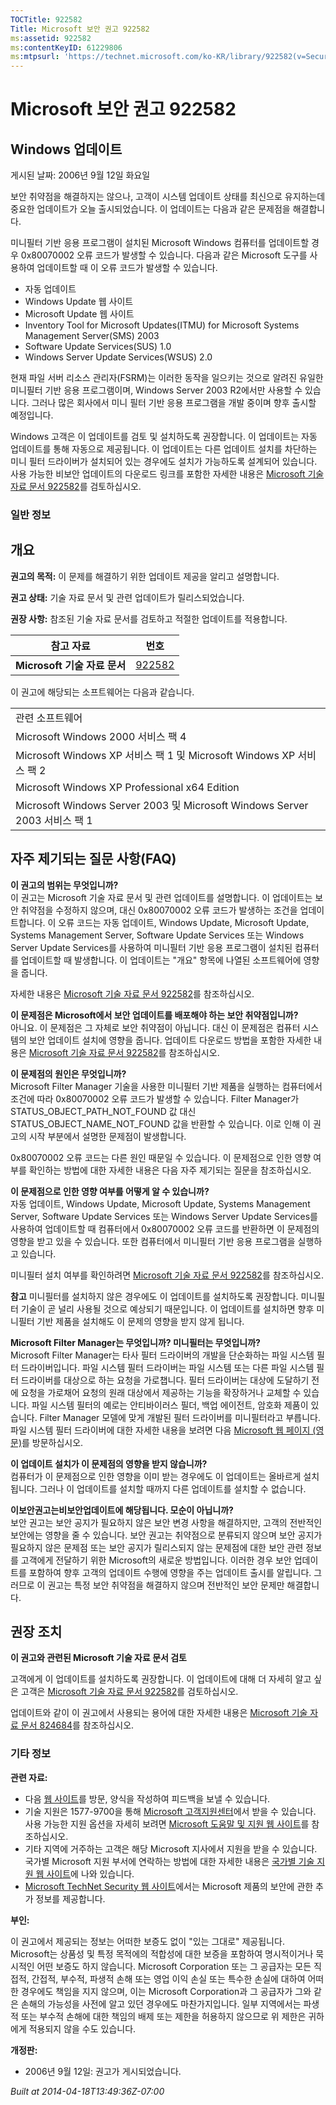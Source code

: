 ```yaml
---
TOCTitle: 922582
Title: Microsoft 보안 권고 922582
ms:assetid: 922582
ms:contentKeyID: 61229806
ms:mtpsurl: 'https://technet.microsoft.com/ko-KR/library/922582(v=Security.10)'
---
```




Microsoft 보안 권고 922582
==========================

Windows 업데이트
----------------

게시된 날짜: 2006년 9월 12일 화요일

보안 취약점을 해결하지는 않으나, 고객이 시스템 업데이트 상태를 최신으로 유지하는데 중요한 업데이트가 오늘 출시되었습니다. 이 업데이트는 다음과 같은 문제점을 해결합니다.

미니필터 기반 응용 프로그램이 설치된 Microsoft Windows 컴퓨터를 업데이트할 경우 0x80070002 오류 코드가 발생할 수 있습니다. 다음과 같은 Microsoft 도구를 사용하여 업데이트할 때 이 오류 코드가 발생할 수 있습니다.

-   자동 업데이트
-   Windows Update 웹 사이트
-   Microsoft Update 웹 사이트
-   Inventory Tool for Microsoft Updates(ITMU) for Microsoft Systems Management Server(SMS) 2003
-   Software Update Services(SUS) 1.0
-   Windows Server Update Services(WSUS) 2.0

현재 파일 서버 리소스 관리자(FSRM)는 이러한 동작을 일으키는 것으로 알려진 유일한 미니필터 기반 응용 프로그램이며, Windows Server 2003 R2에서만 사용할 수 있습니다. 그러나 많은 회사에서 미니 필터 기반 응용 프로그램을 개발 중이며 향후 출시할 예정입니다.

Windows 고객은 이 업데이트를 검토 및 설치하도록 권장합니다. 이 업데이트는 자동 업데이트를 통해 자동으로 제공됩니다. 이 업데이트는 다른 업데이트 설치를 차단하는 미니 필터 드라이버가 설치되어 있는 경우에도 설치가 가능하도록 설계되어 있습니다. 사용 가능한 비보안 업데이트의 다운로드 링크를 포함한 자세한 내용은 [Microsoft 기술 자료 문서 922582](http://support.microsoft.com/kb/922582)를 검토하십시오.

### 일반 정보

개요
----


**권고의 목적:** 이 문제를 해결하기 위한 업데이트 제공을 알리고 설명합니다.

**권고 상태:** 기술 자료 문서 및 관련 업데이트가 릴리스되었습니다.

**권장 사항:** 참조된 기술 자료 문서를 검토하고 적절한 업데이트를 적용합니다.

| 참고 자료                    | 번호                                             |
|------------------------------|--------------------------------------------------|
| **Microsoft 기술 자료 문서** | [922582](http://support.microsoft.com/kb/922582) |

이 권고에 해당되는 소프트웨어는 다음과 같습니다.

|                                                                            |
|----------------------------------------------------------------------------|
| 관련 소프트웨어                                                            |
| Microsoft Windows 2000 서비스 팩 4                                         |
| Microsoft Windows XP 서비스 팩 1 및 Microsoft Windows XP 서비스 팩 2       |
| Microsoft Windows XP Professional x64 Edition                              |
| Microsoft Windows Server 2003 및 Microsoft Windows Server 2003 서비스 팩 1 |

자주 제기되는 질문 사항(FAQ)
----------------------------


**이 권고의 범위는 무엇입니까?**  
이 권고는 Microsoft 기술 자료 문서 및 관련 업데이트를 설명합니다. 이 업데이트는 보안 취약점을 수정하지 않으며, 대신 0x80070002 오류 코드가 발생하는 조건을 업데이트합니다. 이 오류 코드는 자동 업데이트, Windows Update, Microsoft Update, Systems Management Server, Software Update Services 또는 Windows Server Update Services를 사용하여 미니필터 기반 응용 프로그램이 설치된 컴퓨터를 업데이트할 때 발생합니다. 이 업데이트는 "개요" 항목에 나열된 소프트웨어에 영향을 줍니다.

자세한 내용은 [Microsoft 기술 자료 문서 922582](http://support.microsoft.com/kb/922582)를 참조하십시오.

**이 문제점은 Microsoft에서 보안 업데이트를 배포해야 하는 보안 취약점입니까?**  
아니요. 이 문제점은 그 자체로 보안 취약점이 아닙니다. 대신 이 문제점은 컴퓨터 시스템의 보안 업데이트 설치에 영향을 줍니다. 업데이트 다운로드 방법을 포함한 자세한 내용은 [Microsoft 기술 자료 문서 922582](http://support.microsoft.com/kb/922582)를 참조하십시오.

**이 문제점의 원인은 무엇입니까?**  
Microsoft Filter Manager 기술을 사용한 미니필터 기반 제품을 실행하는 컴퓨터에서 조건에 따라 0x80070002 오류 코드가 발생할 수 있습니다. Filter Manager가 STATUS\_OBJECT\_PATH\_NOT\_FOUND 값 대신 STATUS\_OBJECT\_NAME\_NOT\_FOUND 값을 반환할 수 있습니다. 이로 인해 이 권고의 시작 부분에서 설명한 문제점이 발생합니다.

0x80070002 오류 코드는 다른 원인 때문일 수 있습니다. 이 문제점으로 인한 영향 여부를 확인하는 방법에 대한 자세한 내용은 다음 자주 제기되는 질문을 참조하십시오.

**이 문제점으로 인한 영향 여부를 어떻게 알 수 있습니까?**  
자동 업데이트, Windows Update, Microsoft Update, Systems Management Server, Software Update Services 또는 Windows Server Update Services를 사용하여 업데이트할 때 컴퓨터에서 0x80070002 오류 코드를 반환하면 이 문제점의 영향을 받고 있을 수 있습니다. 또한 컴퓨터에서 미니필터 기반 응용 프로그램을 실행하고 있습니다.

미니필터 설치 여부를 확인하려면 [Microsoft 기술 자료 문서 922582](http://support.microsoft.com/kb/922582)를 참조하십시오.

**참고** 미니필터를 설치하지 않은 경우에도 이 업데이트를 설치하도록 권장합니다. 미니필터 기술이 곧 널리 사용될 것으로 예상되기 때문입니다. 이 업데이트를 설치하면 향후 미니필터 기반 제품을 설치해도 이 문제의 영향을 받지 않게 됩니다.

**Microsoft Filter Manager는 무엇입니까? 미니필터는 무엇입니까?**  
Microsoft Filter Manager는 타사 필터 드라이버의 개발을 단순화하는 파일 시스템 필터 드라이버입니다. 파일 시스템 필터 드라이버는 파일 시스템 또는 다른 파일 시스템 필터 드라이버를 대상으로 하는 요청을 가로챕니다. 필터 드라이버는 대상에 도달하기 전에 요청을 가로채어 요청의 원래 대상에서 제공하는 기능을 확장하거나 교체할 수 있습니다. 파일 시스템 필터의 예로는 안티바이러스 필더, 백업 에이전트, 암호화 제품이 있습니다. Filter Manager 모델에 맞게 개발된 필터 드라이버를 미니필터라고 부릅니다. 파일 시스템 필터 드라이버에 대한 자세한 내용을 보려면 다음 [Microsoft 웹 페이지 (영문)](http://go.microsoft.com/fwlink/?linkid=72993)를 방문하십시오.

**이 업데이트 설치가 이 문제점의 영향을 받지 않습니까?**  
컴퓨터가 이 문제점으로 인한 영향을 이미 받는 경우에도 이 업데이트는 올바르게 설치됩니다. 그러나 이 업데이트를 설치할 때까지 다른 업데이트를 설치할 수 없습니다.

**이보안권고는비보안업데이트에 해당됩니다. 모순이 아닙니까?**  
보안 권고는 보안 공지가 필요하지 않은 보안 변경 사항을 해결하지만, 고객의 전반적인 보안에는 영향을 줄 수 있습니다. 보안 권고는 취약점으로 분류되지 않으며 보안 공지가 필요하지 않은 문제점 또는 보안 공지가 릴리스되지 않는 문제점에 대한 보안 관련 정보를 고객에게 전달하기 위한 Microsoft의 새로운 방법입니다. 이러한 경우 보안 업데이트를 포함하여 향후 고객의 업데이트 수행에 영향을 주는 업데이트 출시를 알립니다. 그러므로 이 권고는 특정 보안 취약점을 해결하지 않으며 전반적인 보안 문제만 해결합니다.

권장 조치
---------


**이 권고와 관련된 Microsoft 기술 자료 문서 검토**

고객에게 이 업데이트를 설치하도록 권장합니다. 이 업데이트에 대해 더 자세히 알고 싶은 고객은 [Microsoft 기술 자료 문서 922582](http://support.microsoft.com/kb/922582)를 검토하십시오.

업데이트와 같이 이 권고에서 사용되는 용어에 대한 자세한 내용은 [Microsoft 기술 자료 문서 824684](http://support.microsoft.com/kb/824684)를 참조하십시오.

### 기타 정보

**관련 자료:**

-   다음 [웹 사이트](https://support.microsoft.com/common/survey.aspx?scid=sw;en;1257&amp;showpage=1&amp;ws=technet&amp;sd=tech)를 방문, 양식을 작성하여 피드백을 보낼 수 있습니다.
-   기술 지원은 1577-9700을 통해 [Microsoft 고객지원센터](http://go.microsoft.com/fwlink/?linkid=21131)에서 받을 수 있습니다. 사용 가능한 지원 옵션을 자세히 보려면 [Microsoft 도움말 및 지원 웹 사이트](http://support.microsoft.com/)를 참조하십시오.
-   기타 지역에 거주하는 고객은 해당 Microsoft 지사에서 지원을 받을 수 있습니다. 국가별 Microsoft 지원 부서에 연락하는 방법에 대한 자세한 내용은 [국가별 기술 지원 웹 사이트](http://go.microsoft.com/fwlink/?linkid=21155)에 나와 있습니다.
-   [Microsoft TechNet Security 웹 사이트](http://www.microsoft.com/korea/technet/security/)에서는 Microsoft 제품의 보안에 관한 추가 정보를 제공합니다.

**부인:**

이 권고에서 제공되는 정보는 어떠한 보증도 없이 "있는 그대로" 제공됩니다. Microsoft는 상품성 및 특정 목적에의 적합성에 대한 보증을 포함하여 명시적이거나 묵시적인 어떤 보증도 하지 않습니다. Microsoft Corporation 또는 그 공급자는 모든 직접적, 간접적, 부수적, 파생적 손해 또는 영업 이익 손실 또는 특수한 손실에 대하여 어떠한 경우에도 책임을 지지 않으며, 이는 Microsoft Corporation과 그 공급자가 그와 같은 손해의 가능성을 사전에 알고 있던 경우에도 마찬가지입니다. 일부 지역에서는 파생적 또는 부수적 손해에 대한 책임의 배제 또는 제한을 허용하지 않으므로 위 제한은 귀하에게 적용되지 않을 수도 있습니다.

**개정판:**

-   2006년 9월 12일: 권고가 게시되었습니다.

*Built at 2014-04-18T13:49:36Z-07:00*
